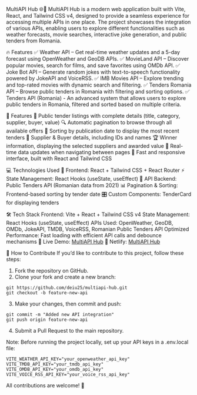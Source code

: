 MultiAPI Hub 🌐🚀
MultiAPI Hub is a modern web application built with Vite, React, and Tailwind CSS v4, designed to provide a seamless experience for accessing multiple APIs in one place. The project showcases the integration of various APIs, enabling users to explore different functionalities such as weather forecasts, movie searches, interactive joke generation, and public tenders from Romania.

🔥 Features
✅ Weather API – Get real-time weather updates and a 5-day forecast using OpenWeather and GeoDB APIs.
✅ MovieLand API – Discover popular movies, search for films, and save favorites using OMDb API.
✅ Joke Bot API – Generate random jokes with text-to-speech functionality powered by JokeAPI and VoiceRSS.
✅ IMB Movies API – Explore trending and top-rated movies with dynamic search and filtering.
✅ Tenders Romania API – Browse public tenders in Romania with filtering and sorting options.
✅ Tenders API (Romania) - An advanced system that allows users to explore public tenders in Romania, filtered and sorted based on multiple criteria.

🚀 Features
📄 Public tender listings with complete details (title, category, supplier, buyer, value)
🔍 Automatic pagination to browse through all available offers
📆 Sorting by publication date to display the most recent tenders
🛒 Supplier & Buyer details, including IDs and names
🏆 Winner information, displaying the selected suppliers and awarded value
📡 Real-time data updates when navigating between pages
🔄 Fast and responsive interface, built with React and Tailwind CSS

💻 Technologies Used
🚀 Frontend: React + Tailwind CSS + React Router
⚡ State Management: React Hooks (useState, useEffect)
📡 API Backend: Public Tenders API (Romanian data from 2021)
📊 Pagination & Sorting: Frontend-based sorting by tender date
🎛️ Custom Components: TenderCard for displaying tenders

🛠️ Tech Stack
Frontend: Vite + React + Tailwind CSS v4
State Management: React Hooks (useState, useEffect)
APIs Used: OpenWeather, GeoDB, OMDb, JokeAPI, TMDB, VoiceRSS, Romanian Public Tenders API
Optimized Performance: Fast loading with efficient API calls and debounce mechanisms
🔗 Live Demo: [MultiAPI Hub](https://multiapi-hub.andrei-design.ro/)
🔗 Netlify: [MultiAPI Hub](https://multi-api-hub.netlify.app/)

🤝 How to Contribute
If you’d like to contribute to this project, follow these steps:

1. Fork the repository on GitHub.
2. Clone your fork and create a new branch:

```
git https://github.com/deiu25/multiapi-hub.git
git checkout -b feature-new-api
```

3. Make your changes, then commit and push:

```
git commit -m "Added new API integration"
git push origin feature-new-api
```

4. Submit a Pull Request to the main repository.

Note: Before running the project locally, set up your API keys in a .env.local file:

```
VITE_WEATHER_API_KEY="your_openweather_api_key"
VITE_TMDB_API_KEY="your_tmdb_api_key"
VITE_OMDB_API_KEY="your_omdb_api_key"
VITE_VOICE_RSS_API_KEY="your_voice_rss_api_key"
```

All contributions are welcome! 🚀